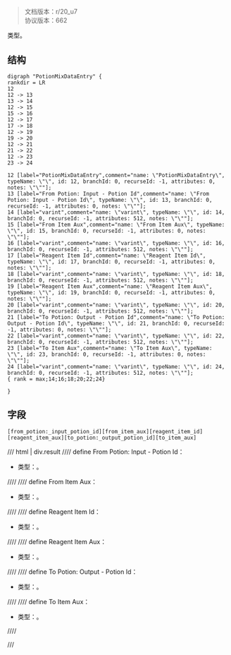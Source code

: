 # <!-- md:samp PotionMixDataEntry -->

> 文档版本：r/20_u7<br/>协议版本：662

<!-- md:samp PotionMixDataEntry -->类型。

## 结构

```viz
digraph "PotionMixDataEntry" {
rankdir = LR
12
12 -> 13
13 -> 14
12 -> 15
15 -> 16
12 -> 17
17 -> 18
12 -> 19
19 -> 20
12 -> 21
21 -> 22
12 -> 23
23 -> 24

12 [label="PotionMixDataEntry",comment="name: \"PotionMixDataEntry\", typeName: \"\", id: 12, branchId: 0, recurseId: -1, attributes: 0, notes: \"\""];
13 [label="From Potion: Input - Potion Id",comment="name: \"From Potion: Input - Potion Id\", typeName: \"\", id: 13, branchId: 0, recurseId: -1, attributes: 0, notes: \"\""];
14 [label="varint",comment="name: \"varint\", typeName: \"\", id: 14, branchId: 0, recurseId: -1, attributes: 512, notes: \"\""];
15 [label="From Item Aux",comment="name: \"From Item Aux\", typeName: \"\", id: 15, branchId: 0, recurseId: -1, attributes: 0, notes: \"\""];
16 [label="varint",comment="name: \"varint\", typeName: \"\", id: 16, branchId: 0, recurseId: -1, attributes: 512, notes: \"\""];
17 [label="Reagent Item Id",comment="name: \"Reagent Item Id\", typeName: \"\", id: 17, branchId: 0, recurseId: -1, attributes: 0, notes: \"\""];
18 [label="varint",comment="name: \"varint\", typeName: \"\", id: 18, branchId: 0, recurseId: -1, attributes: 512, notes: \"\""];
19 [label="Reagent Item Aux",comment="name: \"Reagent Item Aux\", typeName: \"\", id: 19, branchId: 0, recurseId: -1, attributes: 0, notes: \"\""];
20 [label="varint",comment="name: \"varint\", typeName: \"\", id: 20, branchId: 0, recurseId: -1, attributes: 512, notes: \"\""];
21 [label="To Potion: Output - Potion Id",comment="name: \"To Potion: Output - Potion Id\", typeName: \"\", id: 21, branchId: 0, recurseId: -1, attributes: 0, notes: \"\""];
22 [label="varint",comment="name: \"varint\", typeName: \"\", id: 22, branchId: 0, recurseId: -1, attributes: 512, notes: \"\""];
23 [label="To Item Aux",comment="name: \"To Item Aux\", typeName: \"\", id: 23, branchId: 0, recurseId: -1, attributes: 0, notes: \"\""];
24 [label="varint",comment="name: \"varint\", typeName: \"\", id: 24, branchId: 0, recurseId: -1, attributes: 512, notes: \"\""];
{ rank = max;14;16;18;20;22;24}

}

```

## 字段

```title='PotionMixDataEntry'
[from_potion:_input_potion_id][from_item_aux][reagent_item_id][reagent_item_aux][to_potion:_output_potion_id][to_item_aux]
```

/// html | div.result
//// define
From Potion: Input - Potion Id：<!-- md:samp varint -->

- 类型：<!-- md:samp varint -->。


////
//// define
From Item Aux：<!-- md:samp varint -->

- 类型：<!-- md:samp varint -->。


////
//// define
Reagent Item Id：<!-- md:samp varint -->

- 类型：<!-- md:samp varint -->。


////
//// define
Reagent Item Aux：<!-- md:samp varint -->

- 类型：<!-- md:samp varint -->。


////
//// define
To Potion: Output - Potion Id：<!-- md:samp varint -->

- 类型：<!-- md:samp varint -->。


////
//// define
To Item Aux：<!-- md:samp varint -->

- 类型：<!-- md:samp varint -->。


////

///


